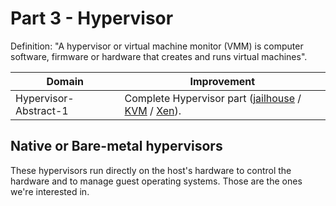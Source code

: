 # Part 3 - Hypervisor

Definition: "A hypervisor or virtual machine monitor (VMM) is computer software,
firmware or hardware that creates and runs virtual machines".

<!-- section-todo -->

Domain                | Improvement
--------------------- | ---------------------------------------------------------------------------------------------------------------------------------------------------------------------
Hypervisor-Abstract-1 | Complete Hypervisor part ([jailhouse](https://github.com/siemens/jailhouse) / [KVM](https://www.linux-kvm.org/page/Main_Page) / [Xen](https://www.xenproject.org/developers/teams/embedded-and-automotive.html)).

<!-- end-section-todo -->

## Native or Bare-metal hypervisors

These hypervisors run directly on the host's hardware to control the hardware and to manage guest operating systems. Those are the ones we're interested in.
